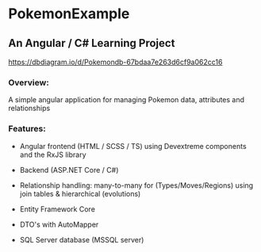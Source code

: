 # PokemonExample
## An Angular / C# Learning Project
https://dbdiagram.io/d/Pokemondb-67bdaa7e263d6cf9a062cc16

### Overview:
A simple angular application for managing Pokemon data, attributes and relationships

### Features:

- Angular frontend (HTML / SCSS / TS) using Devextreme components and the RxJS library

- Backend (ASP.NET Core / C#)

- Relationship handling: many-to-many for (Types/Moves/Regions) using join tables & hierarchical (evolutions)

- Entity Framework Core

- DTO's with AutoMapper

- SQL Server database (MSSQL server)
